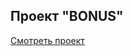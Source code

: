 ## Проект "BONUS"
[Смотреть проект](https://github.com/TanyaKomyakova/Bonus/blob/master/src/Main.java)
